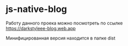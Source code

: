 # js-native-blog

Работу данного проека можно посмотреть по ссылке <https://darkstyleee-blog.web.app>

Минифицированная версия находится в папке dist
